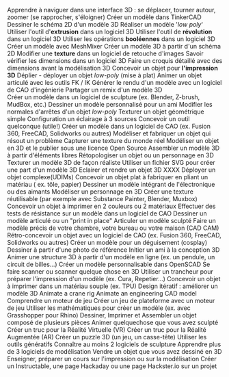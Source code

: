 Apprendre à naviguer dans une interface 3D : se déplacer, tourner autour, zoomer (se rapprocher, s'éloigner) 
Créer un modèle dans TinkerCAD
Dessiner le schéma 2D d'un modèle 3D
Réaliser un modèle '_low poly_'
Utiliser l'outil d'**extrusion** dans un logiciel 3D
Utiliser l'outil de **révolution** dans un logiciel 3D
Utiliser les opérations **booléennes** dans un logiciel 3D
Créer un modèle avec MeshMixer
Créer un modèle 3D à partir d'un schéma 2D
Modifier une **texture** dans un logiciel de retouche d'images
Savoir vérifier les dimensions dans un logiciel 3D
Faire un croquis détaillé avec des dimensions avant la modélisation 3D
Concevoir un objet pour **l'impression 3D**
Déplier - déployer un objet _low-poly_ (mise à plat)
Animer un objet articulé avec les outils FK / IK
Générer le rendu d'un modèle avec un logiciel de CAO d'ingénierie
Partager un remix d'un modèle 3D  
Créer un modèle dans un logiciel de sculpture (ex. Blender, Z-brush, MudBox, etc.)
Dessiner un modèle personnalisé pour un ami
Modifier les normales d'arrêtes d'un objet _low-poly_
 Texturer un objet géométrique simple
Configuration un éclairage à 3 sources 
Concevoir un outil quelconque (utile!)
Créer un modèle dans un logiciel de CAO (ex. Fusion 360, FreeCAD, Solidworks ou autres)
Modéliser et fabriquer un objet qui résout un problème
Capturer une texture du monde réel
Modéliser un objet en 3D et le publier sous une licence Open Source
Assembler un modèle 3D à partir d'éléments libres
Rétopologiser un objet ou un personnage en 3D
Texturer un modèle 3D de façon réaliste
Utiliser un fichier SVG pour créer une part d'un modèle 3D
Eclairer et rendre un objet 3D  XXXX
Déployer un objet complexe(UDIMs)
Concevoir un objet plat à fabriquer en pliant un matériau ( ex. tôle, papier)
Dessiner un modèle intégrant de l'électronique ou des aimants
Modéliser un personnage en 3D
Créer une texture réutilisable (par exemple avec Substance Painter, Blender, Muxbox)
Concevoir un objet à imprimer en 2 couleurs ou 2 matériaux 
Effectuer des tests de résistance sur un modèle dans un logiciel de CAO 
Dessiner un modèle articulé ou un "print in place"
Articuler un modèle sculpté
Faire un modèle précis de votre chambre, votre bureau ou votre maison (CAD CAM) 
Rétro-concevoir un objet avec un logiciel de CAO  (ex. Fusion 360, FreeCAD, Solidworks ou autres)
Créer un modèle pour un déguisement (cosplay)
Dessiner à partir d'une photo de référence 
Initier un ami à la conception 3D
Animer une structure 3D à partir d'un modèle en ligne (ex. un pendule, un circuit de billes...)
Créer un modèle personnalisable dans OpenSCAD
Se faire scanner ou scanner quelque chose en 3D
Utiliser un trancheur pour préparer l'impression d'un modèle (ex. Cura, Repetier...)
Concevoir un objet à imprimer dans un matériau souple (ex. TPU)
Design itératif : améliorer un modèle 3D
Animate a crane rig
Animate an engineering CAD model
Comprendre un moteur de jeu
Créer un jeu de plateforme avec un moteur de jeu
Utiliser les mathématiques pour créer un modèle (ex. avec Grasshopper pour Rhino)
Dessiner, Imprimer et Assembler un objet composé de plusieurs pièces
Animer quelquechose que vous avez sculpté
Créer un truc pour la Réalité Virtuelle (VR)
Créer un truc pour la Réalité Augmentée (AR)
Créer un puzzle 3D (un jeu, un casse-tête) 
Utiliser les outils génératifs
Connaître au moins 2 logiciels de sculpture
Apprendre plus de 3 logiciels de modélisation
Vendre un objet que vous avez dessiné en 3D
Enseigner, préparer un cours sur l'impression ou sur la modélisation
Créer un Instructable, une page Hackaday ou une page Hackster.io sur un projet